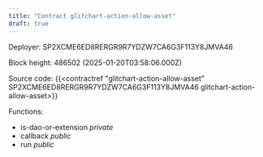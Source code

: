 ```yaml
---
title: "Contract glitchart-action-allow-asset"
draft: true
---
```

Deployer: SP2XCME6ED8RERGR9R7YDZW7CA6G3F113Y8JMVA46


 



Block height: 486502 (2025-01-20T03:58:06.000Z)

Source code: {{<contractref "glitchart-action-allow-asset" SP2XCME6ED8RERGR9R7YDZW7CA6G3F113Y8JMVA46 glitchart-action-allow-asset>}}

Functions:

* is-dao-or-extension _private_
* callback _public_
* run _public_
